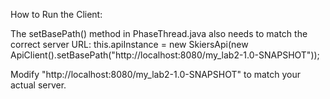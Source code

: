How to Run the Client:

The setBasePath() method in PhaseThread.java also needs to match the correct server URL:
this.apiInstance = new SkiersApi(new ApiClient().setBasePath("http://localhost:8080/my_lab2-1.0-SNAPSHOT"));

Modify "http://localhost:8080/my_lab2-1.0-SNAPSHOT" to match your actual server.
